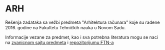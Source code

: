 # ARH

Rešenja zadataka sa vežbi predmeta "Arhitektura računara" koje su rađene 2016. godine na Fakultetu Tehničkih nauka u Novom Sadu.

Informacije vezane za predmet, kao i sva potrebna literatura mogu se naci na [zvanicnom sajtu predmeta](http://www.acs.uns.ac.rs/sr/ar) i [repozitorijumu FTN-a](http://www.acs.uns.ac.rs/sr/node/237/911883)
